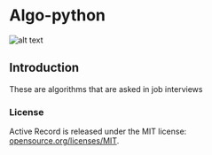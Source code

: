 # Algo-python
![alt text](stower_titanic.jpg)
## Introduction
These are algorithms that are asked in job interviews 

### License 
Active Record is released under the MIT license:
 <a href="https://opensource.org/licenses/MIT">opensource.org/licenses/MIT</a>.

